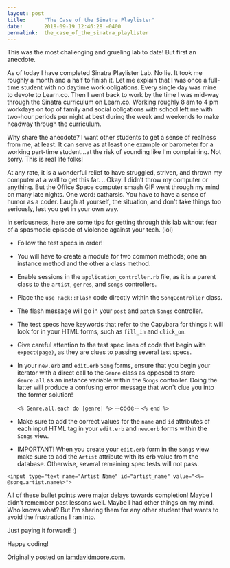 ```yaml
---
layout: post
title:      "The Case of the Sinatra Playlister"
date:       2018-09-19 12:46:28 -0400
permalink:  the_case_of_the_sinatra_playlister
---
```



This was the most challenging and grueling lab to date! But first an anecdote.

As of today I have completed Sinatra Playlister Lab. No lie. It took me roughly a month and a half to finish it.  Let me explain that I was once a full-time student with no daytime work obligations. Every single day was mine to devote to Learn.co.  Then I went back to work by the time I was mid-way through the Sinatra curriculum on Learn.co.   Working roughly 8 am to 4 pm workdays on top of family and social obligations with school left me with two-hour periods per night at best during the week and weekends to make headway through the curriculum.

Why share the anecdote? I want other students to get a sense of realness from me, at least.  It can serve as at least one example or barometer for a working part-time student...at the risk of sounding like I'm complaining. Not sorry.  This is real life folks!

At any rate, it is a wonderful relief to have struggled, striven, and thrown my computer at a wall to get this far.  …Okay. I didn’t throw my computer or anything.  But the Office Space computer smash GIF went through my mind on many late nights.  One word: catharsis. You have to have a sense of humor as a coder. Laugh at yourself, the situation, and don't take things too seriously, lest you get in your own way.

In seriousness, here are some tips for getting through this lab without fear of a spasmodic episode of violence against your tech. (lol)

* Follow the test specs in order!

* You will have to create a module for two common methods; one an instance method and the other a class method.

* Enable sessions in the `application_controller.rb` file, as it is a parent class to the `artist`, `genres`, and `songs` controllers.

* Place the `use Rack::Flash` code directly within the `SongController` class.

* The flash message will go in your `post` and `patch` `Songs` controller.

* The test specs have keywords that refer to the Capybara for things it will look for in your HTML forms, such as `fill_in` and `click_on`.

* Give careful attention to the test spec lines of code that begin with `expect(page)`, as they are clues to passing several test specs.

* In your `new.erb` and `edit.erb` `Song` forms, ensure that you begin your iterator with a direct call to the `Genre` class as opposed to store `Genre.all` as an instance variable within the `Songs` controller.  Doing the latter will produce a confusing error message that won't clue you into the former solution!

	`<% Genre.all.each do |genre| %>`
    	--code--
    `<% end %>`
    

* Make sure to add the correct values for the `name` and `id` attributes of each input HTML tag in your `edit.erb` and `new.erb` forms within the `Songs` view. 


* IMPORTANT! When you create your `edit.erb` form in the `Songs` view make sure to add the `Artist` attribute with its erb value from the database.  Otherwise, several remaining spec tests will not pass.

 `<input type="text name="Artist Name" id="artist_name" value="<%= @song.artist.name%>">`

All of these bullet points were major delays towards completion!  Maybe I didn’t remember past lessons well.  Maybe I had other things on my mind. Who knows what? But I’m sharing them for any other student that wants to avoid the frustrations I ran into.

Just paying it forward! :)

Happy coding!

Originally posted on [iamdavidmoore.com](https://iamdavidmichaelmoore.com).


